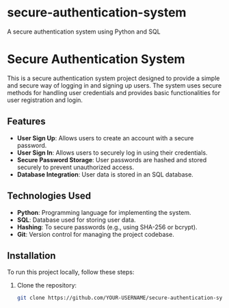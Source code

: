 # secure-authentication-system
A secure authentication system using Python and SQL
# Secure Authentication System

This is a secure authentication system project designed to provide a simple and secure way of logging in and signing up users. The system uses secure methods for handling user credentials and provides basic functionalities for user registration and login.

## Features

- **User Sign Up**: Allows users to create an account with a secure password.
- **User Sign In**: Allows users to securely log in using their credentials.
- **Secure Password Storage**: User passwords are hashed and stored securely to prevent unauthorized access.
- **Database Integration**: User data is stored in an SQL database.
  
## Technologies Used

- **Python**: Programming language for implementing the system.
- **SQL**: Database used for storing user data.
- **Hashing**: To secure passwords (e.g., using SHA-256 or bcrypt).
- **Git**: Version control for managing the project codebase.

## Installation

To run this project locally, follow these steps:

1. Clone the repository:
   ```bash
   git clone https://github.com/YOUR-USERNAME/secure-authentication-system.git
